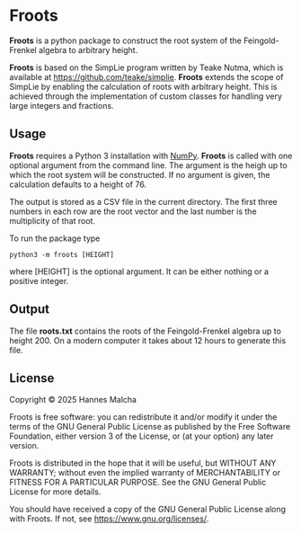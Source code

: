 # Froots
**Froots** is a python package to construct the root system
of the Feingold-Frenkel algebra to arbitrary height.

**Froots** is based on the
SimpLie program written by Teake Nutma, which is available at
https://github.com/teake/simplie. **Froots** extends the
scope of SimpLie by enabling the calculation of roots with
arbitrary height. This is achieved through the implementation
of custom classes for handling very large integers and
fractions.

## Usage
**Froots** requires a Python 3 installation with 
[NumPy](https://numpy.org/).
**Froots** is called with one optional argument from the
command line. The argument is the heigh up to which the root
system will be constructed. If no argument is given, the calculation
defaults to a height of 76.

The output is stored as a CSV file in the current directory.
The first three numbers in each row are the root vector and
the last number is the multiplicity of that root.

To run the package type

```
python3 -m froots [HEIGHT]
```
where [HEIGHT] is the optional argument. It can be either nothing or a 
positive integer.

## Output
The file **roots.txt** contains the roots of the Feingold-Frenkel
algebra up to height 200. On a modern computer it takes about
12 hours to generate this file.

## License
Copyright © 2025 Hannes Malcha

Froots is free software: you can redistribute it and/or modify
it under the terms of the GNU General Public License as published by
the Free Software Foundation, either version 3 of the License, or
(at your option) any later version.

Froots is distributed in the hope that it will be useful, 
but WITHOUT ANY WARRANTY; without even the implied warranty of 
MERCHANTABILITY or FITNESS FOR A PARTICULAR PURPOSE. See the 
GNU General Public License for more details.

You should have received a copy of the GNU General Public License
along with Froots. If not, see https://www.gnu.org/licenses/.
